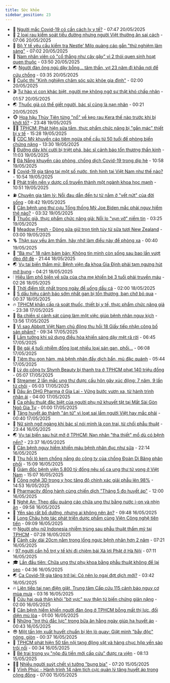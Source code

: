 ```yaml
---
title: Sức khỏe
sidebar_position: 23
---
```


<!-- dantri-suc-khoe:START -->
- 🤔 [Người mắc Covid-19 có cần cách ly y tế?](https://dantri.com.vn/suc-khoe/nguoi-mac-covid-19-co-can-cach-ly-y-te-20250520122245654.htm) - 07:47 20/05/2025
- 🚦 [2 loại rau kiểm soát tiểu đường nhưng người Việt thường ăn sai cách](https://dantri.com.vn/suc-khoe/2-loai-rau-kiem-soat-tieu-duong-nhung-nguoi-viet-thuong-an-sai-cach-20250520075222567.htm) - 07:06 20/05/2025
- 🤖 [Bộ Y tế yêu cầu kiểm tra Nestle&#39; Milo quảng cáo gắn &quot;thử nghiệm lâm sàng&quot;](https://dantri.com.vn/suc-khoe/bo-y-te-yeu-cau-kiem-tra-nestle-milo-quang-cao-gan-thu-nghiem-lam-sang-20250520073425889.htm) - 07:02 20/05/2025
- 🐻 [Nam nhân viên có &quot;cổ thẳng như cây gậy&quot; vì 2 thói quen sinh hoạt quen thuộc](https://dantri.com.vn/suc-khoe/nam-nhan-vien-co-co-thang-nhu-cay-gay-vi-2-thoi-quen-sinh-hoat-quen-thuoc-20250520095054647.htm) - 03:50 20/05/2025
- 🌏 [Người đàn ông ngủ dậy bỗng... tâm thần, vợ 23 năm đi khắp nơi để cứu chồng](https://dantri.com.vn/suc-khoe/nguoi-dan-ong-ngu-day-bong-tam-than-vo-23-nam-di-khap-noi-de-cuu-chong-20250519144245655.htm) - 03:35 20/05/2025
- 👺 [Cuộc thi &quot;Kinh nghiệm chăm sóc sức khỏe gia đình&quot;](https://dantri.com.vn/suc-khoe/cuoc-thi-kinh-nghiem-cham-soc-suc-khoe-gia-dinh-20250520061325357.htm) - 02:00 20/05/2025
- 🎬 [Tự hào vì con khác biệt, người mẹ không ngờ sự thật khó chấp nhận](https://dantri.com.vn/suc-khoe/tu-hao-vi-con-khac-biet-nguoi-me-khong-ngo-su-that-kho-chap-nhan-20250520073048405.htm) - 01:57 20/05/2025
- 🌏 [Thuốc giả có thể giết người, bác sĩ cũng là nạn nhân](https://dantri.com.vn/suc-khoe/thuoc-gia-co-the-giet-nguoi-bac-si-cung-la-nan-nhan-20250519113123013.htm) - 00:21 20/05/2025
- 🐵 [Hoa hậu Thùy Tiên từng &quot;nổ&quot; về kẹo rau Kera thế nào trước khi bị khởi tố?](https://dantri.com.vn/suc-khoe/hoa-hau-thuy-tien-tung-no-ve-keo-rau-kera-the-nao-truoc-khi-bi-khoi-to-20250520063053418.htm) - 23:48 19/05/2025
- 👨‍🏫 [TPHCM: Phát hiện sữa tắm, thực phẩm chức năng bị &quot;gắn mác&quot; thiết bị y tế](https://dantri.com.vn/suc-khoe/tphcm-phat-hien-sua-tam-thuc-pham-chuc-nang-bi-gan-mac-thiet-bi-y-te-20250519151253425.htm) - 15:28 19/05/2025
- 🤗 [CDC Mỹ khuyến cáo tiêm ngừa phế cầu từ 50 tuổi để phòng biến chứng nặng](https://dantri.com.vn/suc-khoe/cdc-my-khuyen-cao-tiem-ngua-phe-cau-tu-50-tuoi-de-phong-bien-chung-nang-20250519181925839.htm) - 13:30 19/05/2025
- 🫶 [Đường dây khí cười bị triệt phá, bác sĩ cảnh báo tổn thương thần kinh](https://dantri.com.vn/suc-khoe/duong-day-khi-cuoi-bi-triet-pha-bac-si-canh-bao-ton-thuong-than-kinh-20250519160422784.htm) - 11:03 19/05/2025
- 🙉 [Đà Nẵng khuyến cáo phòng, chống dịch Covid-19 trong dịp hè](https://dantri.com.vn/suc-khoe/da-nang-khuyen-cao-phong-chong-dich-covid-19-trong-dip-he-20250519173218205.htm) - 10:58 19/05/2025
- 🦅 [Covid-19 gia tăng tại một số nước, tình hình tại Việt Nam như thế nào?](https://dantri.com.vn/suc-khoe/covid-19-gia-tang-tai-mot-so-nuoc-tinh-hinh-tai-viet-nam-nhu-the-nao-20250519163852602.htm) - 10:54 19/05/2025
- 🐘 [Phát triển nền y dược cổ truyền thành một ngành khoa học mạnh](https://dantri.com.vn/suc-khoe/phat-trien-nen-y-duoc-co-truyen-thanh-mot-nganh-khoa-hoc-manh-20250519171219492.htm) - 10:51 19/05/2025
- ⛽️ [Chuyên gia tâm lý: Nỗi đau dẫn đến tự tử nằm ở &quot;vết nứt&quot; của đời sống](https://dantri.com.vn/suc-khoe/chuyen-gia-tam-ly-noi-dau-dan-den-tu-tu-nam-o-vet-nut-cua-doi-song-20250518094909589.htm) - 08:42 19/05/2025
- 🤡 [Căn bệnh ung thư cựu Tổng thống Mỹ Joe Biden mắc phải nguy hiểm thế nào?](https://dantri.com.vn/suc-khoe/can-benh-ung-thu-cuu-tong-thong-my-joe-biden-mac-phai-nguy-hiem-the-nao-20250519081700997.htm) - 03:32 19/05/2025
- 💼 [Thuốc giả, thực phẩm chức năng giả: Nỗi lo &quot;vụn vỡ&quot; niềm tin](https://dantri.com.vn/suc-khoe/thuoc-gia-thuc-pham-chuc-nang-gia-noi-lo-vun-vo-niem-tin-20250517113835760.htm) - 03:25 19/05/2025
- 🤔 [Meadow Fresh - Dòng sữa giữ trọn tinh túy từ sữa tươi New Zealand](https://dantri.com.vn/suc-khoe/meadow-fresh-dong-sua-giu-tron-tinh-tuy-tu-sua-tuoi-new-zealand-20250519082420417.htm) - 03:00 19/05/2025
- 🪜 [Thận suy yếu âm thầm, hãy nhớ làm điều này để phòng xa](https://dantri.com.vn/suc-khoe/than-suy-yeu-am-tham-hay-nho-lam-dieu-nay-de-phong-xa-20250512153927396.htm) - 00:40 19/05/2025
- 📝 [&quot;Bà mụ&quot; 18 năm bám bản: Không tin mình còn sống sau bao lần vượt đèo đỡ đẻ](https://dantri.com.vn/suc-khoe/ba-mu-18-nam-bam-ban-khong-tin-minh-con-song-sau-bao-lan-vuot-deo-do-de-20250516122341750.htm) - 21:44 18/05/2025
- 🌏 [Vụ tai biến thẩm mỹ: Bệnh viện đa khoa Gia Định phải tạm ngưng hút mỡ bụng](https://dantri.com.vn/suc-khoe/vu-tai-bien-tham-my-benh-vien-da-khoa-gia-dinh-phai-tam-ngung-hut-mo-bung-20250518111001162.htm) - 04:21 18/05/2025
- 🕯 [Hiểu lầm phổ biến về sữa của cha mẹ khiến bé 3 tuổi phải truyền máu](https://dantri.com.vn/suc-khoe/hieu-lam-pho-bien-ve-sua-cua-cha-me-khien-be-3-tuoi-phai-truyen-mau-20250518082412098.htm) - 02:26 18/05/2025
- 🦍 [Thời điểm tốt nhất trong ngày để uống dầu cá](https://dantri.com.vn/suc-khoe/thoi-diem-tot-nhat-trong-ngay-de-uong-dau-ca-20250516160921243.htm) - 02:00 18/05/2025
- 🌈 [5 dấu hiệu cảnh báo sớm nhất gan bị tổn thương, bạn chớ bỏ qua](https://dantri.com.vn/suc-khoe/5-dau-hieu-canh-bao-som-nhat-gan-bi-ton-thuong-ban-cho-bo-qua-20250517075858391.htm) - 00:37 18/05/2025
- 🔥 [TPHCM khẩn cấp rà soát thuốc, thiết bị y tế, thực phẩm chức năng giả](https://dantri.com.vn/suc-khoe/tphcm-khan-cap-ra-soat-thuoc-thiet-bi-y-te-thuc-pham-chuc-nang-gia-20250518013650236.htm) - 23:38 17/05/2025
- 🌊 [Ba chiến sĩ cảnh sát cùng làm một việc giúp bệnh nhân nguy kịch](https://dantri.com.vn/suc-khoe/ba-chien-si-canh-sat-cung-lam-mot-viec-giup-benh-nhan-nguy-kich-20250517132154667.htm) - 13:56 17/05/2025
- 🚦 [Vì sao Abbott Việt Nam chủ động thu hồi 18 Giấy tiếp nhận công bố sản phẩm?](https://dantri.com.vn/suc-khoe/vi-sao-abbott-viet-nam-chu-dong-thu-hoi-18-giay-tiep-nhan-cong-bo-san-pham-20250517163359785.htm) - 09:34 17/05/2025
- 🤖 [Lầm tưởng khi sử dụng điều hòa khiến sáng dậy mệt rã rời](https://dantri.com.vn/suc-khoe/lam-tuong-khi-su-dung-dieu-hoa-khien-sang-day-met-ra-roi-20250516224612084.htm) - 06:45 17/05/2025
- 🤡 [Bé gái 4 tuổi nhiễm đồng loạt nhiều loại sán gan, phổi...](https://dantri.com.vn/suc-khoe/be-gai-4-tuoi-nhiem-dong-loat-nhieu-loai-san-gan-phoi-20250517121058547.htm) - 06:08 17/05/2025
- 💂 [Tiêm thu gọn hàm, má bệnh nhân đầy dịch bẩn, mủ đặc quánh](https://dantri.com.vn/suc-khoe/tiem-thu-gon-ham-ma-benh-nhan-day-dich-ban-mu-dac-quanh-20250517121516666.htm) - 05:44 17/05/2025
- 🦄 [Lý do công ty Shynh Beauty bị thanh tra ở TPHCM phạt 140 triệu đồng](https://dantri.com.vn/suc-khoe/ly-do-cong-ty-shynh-beauty-bi-thanh-tra-o-tphcm-phat-140-trieu-dong-20250516102207802.htm) - 05:07 17/05/2025
- 🧠 [Streamer 2 lần mắc ung thư được cầu hôn gây xúc động: 7 năm, 9 lần từ chối](https://dantri.com.vn/suc-khoe/streamer-2-lan-mac-ung-thu-duoc-cau-hon-gay-xuc-dong-7-nam-9-lan-tu-choi-20250517085139212.htm) - 05:03 17/05/2025
- 🤖 [Dấu ấn DHG Pharma ở Gia Lai - Vững bước vươn xa, từ hành trình nhân ái](https://dantri.com.vn/suc-khoe/dau-an-dhg-pharma-o-gia-lai-vung-buoc-vuon-xa-tu-hanh-trinh-nhan-ai-20250517103959212.htm) - 04:00 17/05/2025
- 💼 [Ca phẫu thuật đặc biệt của người phụ nữ khuyết tật tại Mắt Sài Gòn Ngô Gia Tự](https://dantri.com.vn/suc-khoe/ca-phau-thuat-dac-biet-cua-nguoi-phu-nu-khuyet-tat-tai-mat-sai-gon-ngo-gia-tu-20250516211956748.htm) - 01:00 17/05/2025
- 🧰 [Tăng huyết áp thành &quot;án tử&quot; vì loạt sai lầm người Việt hay mắc phải](https://dantri.com.vn/suc-khoe/tang-huyet-ap-thanh-an-tu-vi-loat-sai-lam-nguoi-viet-hay-mac-phai-20250516110704491.htm) - 00:40 17/05/2025
- 🎉 [Nữ sinh ngỡ ngàng khi bác sĩ nói mình là con trai, từ chối phẫu thuật](https://dantri.com.vn/suc-khoe/nu-sinh-ngo-ngang-khi-bac-si-noi-minh-la-con-trai-tu-choi-phau-thuat-20250516225836132.htm) - 23:44 16/05/2025
- 🌏 [Vụ tai biến sau hút mỡ ở TPHCM: Nạn nhân &quot;tha thiết&quot; mổ dù có bệnh nền?](https://dantri.com.vn/suc-khoe/vu-tai-bien-sau-hut-mo-o-tphcm-nan-nhan-tha-thiet-mo-du-co-benh-nen-20250516145913507.htm) - 23:37 16/05/2025
- 📝 [Căn bệnh nguy hiểm khiến máu bệnh nhân đục như sữa](https://dantri.com.vn/suc-khoe/can-benh-nguy-hiem-khien-mau-benh-nhan-duc-nhu-sua-20250515160414744.htm) - 22:14 16/05/2025
- 🧠 [Thu hồi lô kem chống nắng do công ty của chồng Đoàn Di Băng phân phối](https://dantri.com.vn/suc-khoe/thu-hoi-lo-kem-chong-nang-do-cong-ty-cua-chong-doan-di-bang-phan-phoi-20250516220625318.htm) - 15:09 16/05/2025
- 🚀 [Giám đốc bệnh viện 5.800 tỷ đồng nêu số ca ung thư tử vong ở Việt Nam](https://dantri.com.vn/suc-khoe/giam-doc-benh-vien-5800-ty-dong-neu-so-ca-ung-thu-tu-vong-o-viet-nam-20250515163658106.htm) - 15:07 16/05/2025
- 💯 [Công nghệ 3D trong y học tăng độ chính xác giải phẫu lên 98%](https://dantri.com.vn/suc-khoe/cong-nghe-3d-trong-y-hoc-tang-do-chinh-xac-giai-phau-len-98-20250516214548174.htm) - 14:53 16/05/2025
- 🫶 [Pharmacity đồng hành cùng chiến dịch &quot;Tháng 5 đo huyết áp&quot;](https://dantri.com.vn/suc-khoe/pharmacity-dong-hanh-cung-chien-dich-thang-5-do-huyet-ap-20250516175946584.htm) - 12:00 16/05/2025
- 👹 [Nghệ An: Theo dấu quảng cáo chữa ung thư bằng nước i-on và nhịn ăn](https://dantri.com.vn/suc-khoe/nghe-an-theo-dau-quang-cao-chua-ung-thu-bang-nuoc-i-on-va-nhin-an-20250516153608784.htm) - 09:58 16/05/2025
- 🤩 [Yến sào rất bổ dưỡng, nhưng ai không nên ăn?](https://dantri.com.vn/suc-khoe/yen-sao-rat-bo-duong-nhung-ai-khong-nen-an-20250516122700926.htm) - 09:48 16/05/2025
- 🌊 [Long Châu hợp tác phát triển dược phẩm cùng Viện Công nghệ tiên tiến](https://dantri.com.vn/suc-khoe/long-chau-hop-tac-phat-trien-duoc-pham-cung-vien-cong-nghe-tien-tien-20250516155645533.htm) - 09:09 16/05/2025
- 🤓 [Người phụ nữ Indonesia nhiễm trùng sau phẫu thuật thẩm mỹ tại TPHCM](https://dantri.com.vn/suc-khoe/nguoi-phu-nu-indonesia-nhiem-trung-sau-phau-thuat-tham-my-tai-tphcm-20250516134833537.htm) - 07:28 16/05/2025
- 🌝 [Cành cây dài 20cm nằm trong lồng ngực bệnh nhân hơn 2 năm](https://dantri.com.vn/suc-khoe/canh-cay-dai-20cm-nam-trong-long-nguc-benh-nhan-hon-2-nam-20250516135436264.htm) - 07:21 16/05/2025
- 🕯 [97 người cần hỗ trợ y tế khi đi chiêm bái Xá lợi Phật ở Hà Nội](https://dantri.com.vn/suc-khoe/97-nguoi-can-ho-tro-y-te-khi-di-chiem-bai-xa-loi-phat-o-ha-noi-20250516111228644.htm) - 07:11 16/05/2025
- 🎓 [Lần đầu tiên: Chữa ung thư phụ khoa bằng phẫu thuật không để lại sẹo](https://dantri.com.vn/suc-khoe/lan-dau-tien-chua-ung-thu-phu-khoa-bang-phau-thuat-khong-de-lai-seo-20250516113611916.htm) - 04:36 16/05/2025
- 🌏 [Ca Covid-19 gia tăng trở lại: Có nên lo ngại đợt dịch mới?](https://dantri.com.vn/suc-khoe/ca-covid-19-gia-tang-tro-lai-co-nen-lo-ngai-dot-dich-moi-20250516093056095.htm) - 03:42 16/05/2025
- 🔥 [Liên tiếp tai nạn điện giật, Trung tâm Cấp cứu 115 cảnh báo nguy cơ mùa mưa](https://dantri.com.vn/suc-khoe/lien-tiep-tai-nan-dien-giat-trung-tam-cap-cuu-115-canh-bao-nguy-co-mua-mua-20250516093636371.htm) - 03:16 16/05/2025
- 📝 [Cứu hai quả thận khỏi &quot;bờ vực&quot; suy thận từ biến chứng giãn nặng](https://dantri.com.vn/suc-khoe/cuu-hai-qua-than-khoi-bo-vuc-suy-than-tu-bien-chung-gian-nang-20250515184829864.htm) - 02:00 16/05/2025
- 🧠 [Căn bệnh hiểm khiến người đàn ông ở TPHCM bỗng mất thị lực, đối diện mù lòa](https://dantri.com.vn/suc-khoe/can-benh-hiem-khien-nguoi-dan-ong-o-tphcm-bong-mat-thi-luc-doi-dien-mu-loa-20250515171750093.htm) - 01:00 16/05/2025
- 🦅 [Những &quot;trợ thủ đắc lực&quot; trong bữa ăn hằng ngày giúp hạ huyết áp](https://dantri.com.vn/suc-khoe/nhung-tro-thu-dac-luc-trong-bua-an-hang-ngay-giup-ha-huyet-ap-20250515105452913.htm) - 00:43 16/05/2025
- 😎 [Một tấn lợn xuất huyết chuẩn bị lên lò quay: Giật mình &quot;bẫy độc&quot; nóng, giòn](https://dantri.com.vn/suc-khoe/mot-tan-lon-xuat-huyet-chuan-bi-len-lo-quay-giat-minh-bay-doc-nong-gion-20250516064616263.htm) - 00:37 16/05/2025
- 🎉 [TPHCM phát hiện 50 tấn nội tạng động vật và hàng chục hộp yến sào trôi nổi](https://dantri.com.vn/suc-khoe/tphcm-phat-hien-50-tan-noi-tang-dong-vat-va-hang-chuc-hop-yen-sao-troi-noi-20250516003348566.htm) - 00:34 16/05/2025
- 🫣 [Bé trai trong vụ &quot;nộp đủ tiền mới cấp cứu&quot; được ra viện](https://dantri.com.vn/suc-khoe/be-trai-trong-vu-nop-du-tien-moi-cap-cuu-duoc-ra-vien-20250515151150386.htm) - 08:13 15/05/2025
- 🧑‍🏫 [Nhiều người suýt chết vì tưởng &quot;bụng bia&quot;](https://dantri.com.vn/suc-khoe/nhieu-nguoi-suyt-chet-vi-tuong-bung-bia-20250515113014121.htm) - 07:20 15/05/2025
- 🥷 [Vĩnh Phúc - Hành trình 14 năm tích cực quản lý tăng huyết áp trong cộng đồng](https://dantri.com.vn/suc-khoe/vinh-phuc-hanh-trinh-14-nam-tich-cuc-quan-ly-tang-huyet-ap-trong-cong-dong-20250515114407798.htm) - 07:00 15/05/2025<!-- dantri-suc-khoe:END -->
